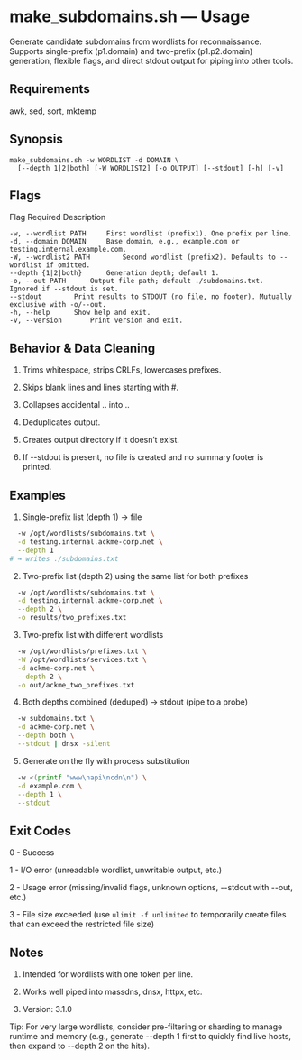 # make_subdomains.sh — Usage

Generate candidate subdomains from wordlists for reconnaissance. Supports single-prefix (p1.domain) and two-prefix (p1.p2.domain) generation, flexible flags, and direct stdout output for piping into other tools.

## Requirements
awk, sed, sort, mktemp

## Synopsis
```
make_subdomains.sh -w WORDLIST -d DOMAIN \
  [--depth 1|2|both] [-W WORDLIST2] [-o OUTPUT] [--stdout] [-h] [-v]
```
## Flags
Flag	Required	Description
```
-w, --wordlist PATH		First wordlist (prefix1). One prefix per line.
-d, --domain DOMAIN		Base domain, e.g., example.com or testing.internal.example.com.
-W, --wordlist2 PATH		Second wordlist (prefix2). Defaults to --wordlist if omitted.
--depth {1|2|both}		Generation depth; default 1.
-o, --out PATH		Output file path; default ./subdomains.txt. Ignored if --stdout is set.
--stdout		Print results to STDOUT (no file, no footer). Mutually exclusive with -o/--out.
-h, --help		Show help and exit.
-v, --version		Print version and exit.
```
## Behavior & Data Cleaning

1. Trims whitespace, strips CRLFs, lowercases prefixes.

2. Skips blank lines and lines starting with #.

3. Collapses accidental .. into ..

4. Deduplicates output.

5. Creates output directory if it doesn’t exist.

6. If --stdout is present, no file is created and no summary footer is printed.

## Examples

1) Single-prefix list (depth 1) → file
```./make_subdomains.sh \
  -w /opt/wordlists/subdomains.txt \
  -d testing.internal.ackme-corp.net \
  --depth 1
# → writes ./subdomains.txt
```

2) Two-prefix list (depth 2) using the same list for both prefixes
```./make_subdomains.sh \
  -w /opt/wordlists/subdomains.txt \
  -d testing.internal.ackme-corp.net \
  --depth 2 \
  -o results/two_prefixes.txt
```
3) Two-prefix list with different wordlists
```./make_subdomains.sh \
  -w /opt/wordlists/prefixes.txt \
  -W /opt/wordlists/services.txt \
  -d ackme-corp.net \
  --depth 2 \
  -o out/ackme_two_prefixes.txt
```
4) Both depths combined (deduped) → stdout (pipe to a probe)
```./make_subdomains.sh \
  -w subdomains.txt \
  -d ackme-corp.net \
  --depth both \
  --stdout | dnsx -silent
```
5) Generate on the fly with process substitution
```./make_subdomains.sh \
  -w <(printf "www\napi\ncdn\n") \
  -d example.com \
  --depth 1 \
  --stdout
```
## Exit Codes

0 - Success

1 - I/O error (unreadable wordlist, unwritable output, etc.)

2 - Usage error (missing/invalid flags, unknown options, --stdout with --out, etc.)

3 - File size exceeded (use `ulimit -f unlimited` to temporarily create files that can exceed the restricted file size)

## Notes

1. Intended for wordlists with one token per line.

2. Works well piped into massdns, dnsx, httpx, etc.

3. Version: 3.1.0

Tip: For very large wordlists, consider pre-filtering or sharding to manage runtime and memory (e.g., generate --depth 1 first to quickly find live hosts, then expand to --depth 2 on the hits).
